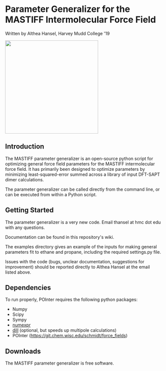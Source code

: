 # Parameter Generalizer for the MASTIFF Intermolecular Force Field
Written by Althea Hansel, Harvey Mudd College '19


<img src="http://www.clipartpal.com/_thumbs/pd/animal/dog/pointer_3.png" width="300" >

Introduction
------------
The MASTIFF parameter generalizer is an open-source python script for optimizing general force field parameters for the MASTIFF intermolecular force field. 
It has primarily been designed to optimize parameters by minimizing least-squared-error summed across a library of input DFT-SAPT dimer calculations.

The parameter generalizer can be called directly from the command line, or can be executed from within a Python script.


Getting Started
---------------
The parameter generalizer is a very new code. 
Email thansel at hmc dot edu
with any questions.

Documentation can be found in this repository's wiki.

The examples directory gives an example of the inputs for making general parameters fit to ethane and propane, including the required settings.py file.

Issues with the code (bugs, unclear documentation, suggestions for improvement)
should be reported directly to Althea Hansel at the email listed above.


Dependencies
------------
To run properly, POInter requires the following python packages:

* Numpy
* Scipy
* Sympy
* [numexpr](https://github.com/pydata/numexpr)
* [dill](https://github.com/uqfoundation/dill) (optional, but speeds up multipole calculations)
* POInter (https://git.chem.wisc.edu/schmidt/force_fields)

Downloads
---------
The MASTIFF parameter generalizer is free software.

